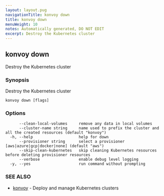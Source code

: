 ```yaml
---
layout: layout.pug
navigationTitle: konvoy down
title: konvoy down
menuWeight: 10
notes: Automatically generated, DO NOT EDIT
excerpt: Destroy the Kubernetes cluster
---
```


## konvoy down

Destroy the Kubernetes cluster

### Synopsis

Destroy the Kubernetes cluster

```
konvoy down [flags]
```

### Options

```
      --clean-local-volumes     remove any data in local volumes
      --cluster-name string     name used to prefix the cluster and all the created resources (default "konvoy")
  -h, --help                    help for down
      --provisioner string      select a provisioner [aws|azure|gcp|docker|none] (default "aws")
      --skip-clean-kubernetes   skip cleaning Kubernetes resources before deleting provisioner resources
      --verbose                 enable debug level logging
  -y, --yes                     run command without prompting
```

### SEE ALSO

* [konvoy](../)	 - Deploy and manage Kubernetes clusters

